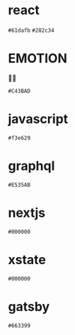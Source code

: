 # react

`#61dafb`
`#282c34`



# EMOTION

👩‍🎤 

`#C43BAD`

# javascript

`#f3e629`

# graphql

`#E535AB`

# nextjs

`#000000`

# xstate

`#000000`

# gatsby

`#663399`
